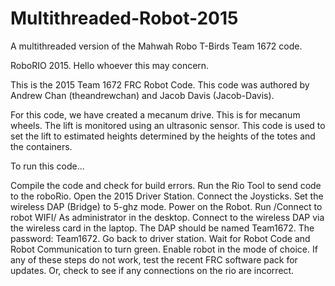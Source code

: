 # Multithreaded-Robot-2015

A multithreaded version of the Mahwah Robo T-Birds Team 1672 code.

RoboRIO 2015. Hello whoever this may concern.

This is the 2015 Team 1672 FRC Robot Code. This code was authored by Andrew Chan (theandrewchan) and Jacob Davis (Jacob-Davis).

For this code, we have created a mecanum drive. This is for mecanum wheels. The lift is monitored using an ultrasonic sensor. This code is used to set the lift to estimated heights determined by the heights of the totes and the containers.

To run this code...

Compile the code and check for build errors.
Run the Rio Tool to send code to the roboRio.
Open the 2015 Driver Station.
Connect the Joysticks.
Set the wireless DAP (Bridge) to 5-ghz mode.
Power on the Robot.
Run /Connect to robot WIFI/ As administrator in the desktop.
Connect to the wireless DAP via the wireless card in the laptop. The DAP should be named Team1672. The password: Team1672.
Go back to driver station. Wait for Robot Code and Robot Communication to turn green.
Enable robot in the mode of choice.
If any of these steps do not work, test the recent FRC software pack for updates. Or, check to see if any connections on the rio are incorrect.
